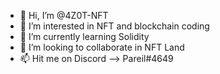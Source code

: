 - 👋 Hi, I’m @4Z0T-NFT
- 👀 I’m interested in NFT and blockchain coding
- 🌱 I’m currently learning Solidity
- 💞️ I’m looking to collaborate in NFT Land
- 📫 Hit me on Discord --> Pareil#4649
